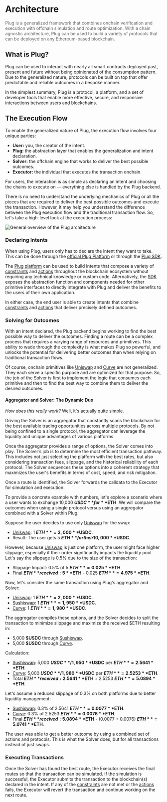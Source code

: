 # Architecture

<span style="color: rgba(0,0,0,0.6)">Plug is a generalized framework that combines onchain verification and execution with offchain simulation and route optimization. With a chain agnostic architecture, Plug can be used to build a variety of protocols that can be deployed on any Ethereum-based blockchain.</span>

## What is Plug?

Plug can be used to interact with nearly all smart contracts deployed past, present and future without being opinionated of the consumption pattern. Due to the generalized nature, protocols can be built on top that offer predictable and reliable outcomes in a bespoke manner.

In the simplest summary, Plug is a protocol, a platform, and a set of developer tools that enable more effective, secure, and responsive interactions between users and blockchains.

## The Execution Flow

To enable the generalized nature of Plug, the execution flow involves four unique parties:

- **User:** you, the creator of the intent.
- **Plug:** the abstraction layer that enables the generalization and intent declaration.
- **Solver:** the offchain engine that works to deliver the best possible outcomes.
- **Executor:** the individual that executes the transaction onchain.

For users, the interaction is as simple as declaring an intent and choosing the chains to execute on — everything else is handled by the Plug backend.

There is no need to understand the underlying mechanics of Plug or all the pieces that are required to deliver the best possible outcomes and execute the transaction. However, it may help you understand the difference between the Plug execution flow and the traditional transaction flow. So, let's take a high-level look at the execution process:

![General overview of the Plug architecture](/assets/architecture.png)

### Declaring Intents

When using Plug, users only has to declare the intent they want to take. This can be done through the [official Plug Platform](https://onplug.io) or through the [Plug SDK](https://github.com/nftchance/plug-core).

The [Plug platform](https://onplug.io) can be used to build intents that compose a variety of [constraints](/concepts/constraints) and [actions](/concepts/actions) throughout the blockchain ecosystem without requiring any technical knowledge or custom code. Alternatively, the [SDK](https://github.com/nftchance/plug-core) exposes the abstraction function and components needed for other primitive interfaces to directly integrate with Plug and deliver the benefits to the users of their own application.

In either case, the end user is able to create intents that combine [constraints](/concepts/constraints) and [actions](/concepts/actions) that deliver precisely defined outcomes.

### Solving for Outcomes

With an intent declared, the Plug backend begins working to find the best possible way to deliver the outcomes. Finding a route can be a complex process that requires a varying range of resources and primitives. This ability to wade through the complexity is what makes Plug so powerful, and unlocks the potential for delivering better outcomes than when relying on traditional transaction flows.

Of course, onchain primitives like [Uniswap](https://uniswap.org/) and [Curve](https://curve.fi) are not generalized. They each serve a specific purpose and are optimized for that purpose. So, the job of the Solver is first to implement the logic that consumes each primitive and then to find the best way to combine them to deliver the desired outcomes.

#### Aggregator and Solver: The Dynamic Duo

_How does this really work?_ Well, it's actually quite simple.

Driving the Solver is an aggregator that constantly scans the blockchain for the best available trading opportunities across multiple protocols. By not being confined to a single protocol, the aggregator can leverage the liquidity and unique advantages of various platforms.

Once the aggregator provides a range of options, the Solver comes into play. The Solver’s job is to determine the most efficient transaction pathway. This includes not just selecting the platform with the best rates, but also considering transaction fees, slippage, and the historical reliability of each protocol. The Solver sequences these options into a coherent strategy that maximizes the user's benefits in terms of cost, speed, and risk mitigation.

Once a route is identified, the Solver forwards the calldata to the Executor for simulation and execution.

To provide a concrete example with numbers, let's explore a scenario where a user wants to exchange 10,000 **$USDC** for **$ETH**. We will compare the outcomes when using a single protocol versus using an aggregator combined with a Solver within Plug.

Suppose the user decides to use only [Uniswap](https://uniswap.org/) for the swap:

- [Uniswap](https://uniswap.org/): 1 **$ETH** = 2,000 **$USDC**.
- Result: The user gets 5 **$ETH** for their 10,000 **$USDC**.

However, because [Uniswap](https://uniswap.org/) is just one platform, the user might face higher slippage, especially if their order significantly impacts the liquidity pool. Let's say the slippage is 0.5% due to the size of the transaction:

- Slippage Impact: 0.5% of 5 **$ETH** = 0.025 **$ETH**.
- Final **$ETH** received: 5 **$ETH** - 0.025 **$ETH** = 4.975 **$ETH**.

Now, let's consider the same transaction using Plug's aggregator and Solver:

- [Uniswap](https://uniswap.org/): 1 **$ETH** = 2,000 **$USDC**.
- [Sushiswap](https://www.sushi.com/swap): 1 **$ETH** = 1,950 **$USDC**.
- [Curve](https://curve.fi/): 1 **$ETH** = 1,980 **$USDC**.

The aggregator compiles these options, and the Solver decides to split the transaction to minimize slippage and maximize the received $ETH resulting in:

- 5,000 **$USDC** through [Sushiswap](https://www.sushi.com/swap).
- 5,000 **$USDC** through [Curve](https://curve.fi/).

Calculation:

- [Sushiswap](https://www.sushi.com/swap): 5,000 **$USDC** / 1,950 **$USDC** per **$ETH** = 2.5641 **$ETH**.
- [Curve](https://curve.fi/): 5,000 **$USDC** / 1,980 **$USDC** per **$ETH** = 2.5253 **$ETH**.
- Total **$ETH** received: 2.5641 **$ETH** + 2.5253 **$ETH** = 5.0894 **$ETH**.

Let's assume a reduced slippage of 0.3% on both platforms due to better liquidity management:

- [Sushiswap](https://www.sushi.com/swap): 0.3% of 2.5641 **$ETH** = 0.0077 **$ETH**.
- [Curve](https://curve.fi/): 0.3% of 2.5253 **$ETH** = 0.0076 **$ETH**.
- Final **$ETH** received: 5.0894 **$ETH** - (0.0077 + 0.0076) **$ETH** = 5.0741 **$ETH**.

The user was able to get a better outcome by using a combined set of actions and protocols. This is what the Solver does, but for all transactions instead of just swaps.

### Executing Transactions

Once the Solver has found the best route, the Executor receives the final routes so that the transaction can be simulated. If the simulation is successful, the Executor submits the transaction to the blockchain(s) declared in the intent. If any of the [constraints](/concepts/constraints) are not met or the [actions](/concepts/actions) fails, the Executor will revert the transaction and continue working on the next route.
